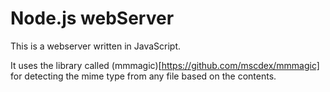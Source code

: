 # Node.js webServer

This is a webserver written in JavaScript.

It uses the library called (mmmagic)[https://github.com/mscdex/mmmagic] for detecting the mime type from any file based on the contents.
